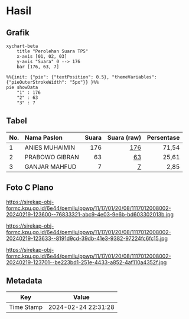 # Hasil

## Grafik

```mermaid
xychart-beta
    title "Perolehan Suara TPS"
    x-axis [01, 02, 03]
    y-axis "Suara" 0 --> 176
    bar [176, 63, 7]
```

```mermaid
%%{init: {"pie": {"textPosition": 0.5}, "themeVariables": {"pieOuterStrokeWidth": "5px"}} }%%
pie showData
    "1" : 176
    "2" : 63
    "3" : 7
```

## Tabel

| No. | Nama Paslon    | Suara | Suara (raw) | Persentase |
|:--- |:-------------- | -----:| -----------:| ----------:|
| 1   | ANIES MUHAIMIN | 176   | [176][p-1]  | 71,54      |
| 2   | PRABOWO GIBRAN | 63    | [63][p-2]   | 25,61      |
| 3   | GANJAR MAHFUD  | 7     | [7][p-3]    | 2,85       |


[p-1]: https://github.com/gigit-pemilu/pemilu-2024-11-aceh/blob/main/pilpres/hitung-suara/sub/11-aceh/sub/17-bener-meriah/sub/01-pintu-rime-gayo/sub/2008-perdamaian/sub/002-tps/sub/paslon-1.txt
[p-2]: https://github.com/gigit-pemilu/pemilu-2024-11-aceh/blob/main/pilpres/hitung-suara/sub/11-aceh/sub/17-bener-meriah/sub/01-pintu-rime-gayo/sub/2008-perdamaian/sub/002-tps/sub/paslon-2.txt
[p-3]: https://github.com/gigit-pemilu/pemilu-2024-11-aceh/blob/main/pilpres/hitung-suara/sub/11-aceh/sub/17-bener-meriah/sub/01-pintu-rime-gayo/sub/2008-perdamaian/sub/002-tps/sub/paslon-3.txt

## Foto C Plano

https://sirekap-obj-formc.kpu.go.id/6e44/pemilu/ppwp/11/17/01/20/08/1117012008002-20240219-123600--76833321-abc9-4e03-9e6b-bd603302013b.jpg

https://sirekap-obj-formc.kpu.go.id/6e44/pemilu/ppwp/11/17/01/20/08/1117012008002-20240219-123633--8191d9cd-39db-41e3-9382-97224fc6fc15.jpg

https://sirekap-obj-formc.kpu.go.id/6e44/pemilu/ppwp/11/17/01/20/08/1117012008002-20240219-123701--be223bd1-251e-4433-a852-4af110a4352f.jpg


## Metadata

| Key        | Value               |
| ---------- | ------------------- |
| Time Stamp | 2024-02-24 22:31:28 |



